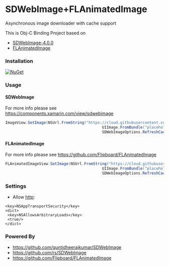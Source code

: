 # SDWebImage+FLAnimatedImage

Asynchronous image downloader with cache support

This is Obj-C Binding Project based on 
* [SDWebImage-4.0.0](https://github.com/rs/SDWebImage)
* [FLAnimatedImage](https://github.com/Flipboard/FLAnimatedImage)

### Installation

[![NuGet](https://img.shields.io/badge/SDWebImage.FLAnimatedImage-4.0.0.1-green.svg)](https://www.nuget.org/packages/SDWebImage.FLAnimatedImage)

### Usage 

#### SDWebImage
For more info please see https://components.xamarin.com/view/sdwebimage
```csharp
ImageView.SetImage(NSUrl.FromString("https://cloud.githubusercontent.com/assets/1567433/10417835/1c97e436-7052-11e5-8fb5-69373072a5a0.gif"),
                                           UIImage.FromBundle("placeholder"),
                                           SDWebImageOptions.RefreshCached);
```


#### FLAnimatedImage
For more info please see https://github.com/Flipboard/FLAnimatedImage
```csharp
FLAnimatedImageView.SetImage(NSUrl.FromString("https://cloud.githubusercontent.com/assets/1567433/10417835/1c97e436-7052-11e5-8fb5-69373072a5a0.gif"),
                                           UIImage.FromBundle("placeholder"),
                                           SDWebImageOptions.RefreshCached);
```

### Settings
* Allow [http](https://developer.xamarin.com/guides/ios/platform_features/introduction_to_ios9/ats/):
```
<key>NSAppTransportSecurity</key>
<dict>
 <key>NSAllowsArbitraryLoads</key>
 <true/>
</dict>
```

### Powered By

* https://github.com/guntidheerajkumar/SDWebImage
* https://github.com/rs/SDWebImage
* https://github.com/Flipboard/FLAnimatedImage
